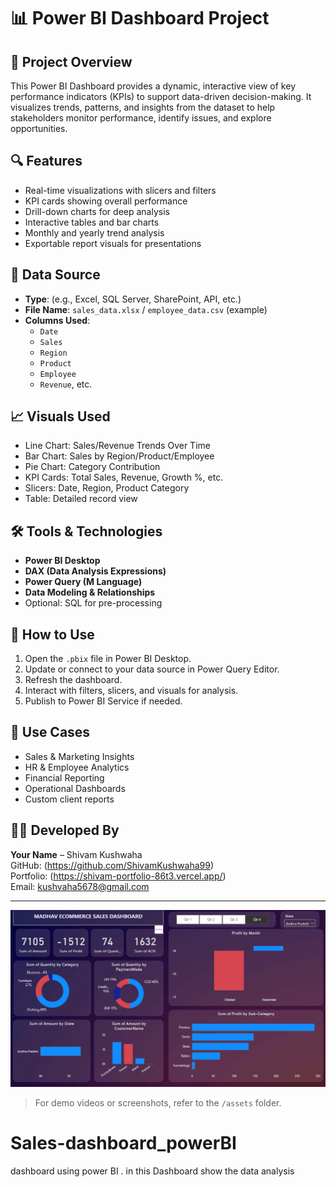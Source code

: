# 📊 Power BI Dashboard Project

## 📝 Project Overview
This Power BI Dashboard provides a dynamic, interactive view of key performance indicators (KPIs) to support data-driven decision-making. It visualizes trends, patterns, and insights from the dataset to help stakeholders monitor performance, identify issues, and explore opportunities.

## 🔍 Features
- Real-time visualizations with slicers and filters
- KPI cards showing overall performance
- Drill-down charts for deep analysis
- Interactive tables and bar charts
- Monthly and yearly trend analysis
- Exportable report visuals for presentations

## 📂 Data Source
- **Type**: (e.g., Excel, SQL Server, SharePoint, API, etc.)
- **File Name**: `sales_data.xlsx` / `employee_data.csv` (example)
- **Columns Used**:
  - `Date`
  - `Sales`
  - `Region`
  - `Product`
  - `Employee`
  - `Revenue`, etc.

## 📈 Visuals Used
- Line Chart: Sales/Revenue Trends Over Time
- Bar Chart: Sales by Region/Product/Employee
- Pie Chart: Category Contribution
- KPI Cards: Total Sales, Revenue, Growth %, etc.
- Slicers: Date, Region, Product Category
- Table: Detailed record view

## 🛠️ Tools & Technologies
- **Power BI Desktop**
- **DAX (Data Analysis Expressions)**
- **Power Query (M Language)**
- **Data Modeling & Relationships**
- Optional: SQL for pre-processing

## 🚀 How to Use
1. Open the `.pbix` file in Power BI Desktop.
2. Update or connect to your data source in Power Query Editor.
3. Refresh the dashboard.
4. Interact with filters, slicers, and visuals for analysis.
5. Publish to Power BI Service if needed.

## 📌 Use Cases
- Sales & Marketing Insights
- HR & Employee Analytics
- Financial Reporting
- Operational Dashboards
- Custom client reports

## 👨‍💻 Developed By
**Your Name** – Shivam Kushwaha  
GitHub: (https://github.com/ShivamKushwaha99)  
Portfolio: (https://shivam-portfolio-86t3.vercel.app/)  
Email: kushvaha5678@gmail.com

---
![Live View](https://github.com/ShivamKushwaha99/Sales-dashboard_powerBI/blob/3927b07eceeccd32097e06129202e9a02d484744/Screenshot%202025-06-21%20071628.png)


> For demo videos or screenshots, refer to the `/assets` folder.
# Sales-dashboard_powerBI
dashboard  using power BI . in this Dashboard show the data analysis 
